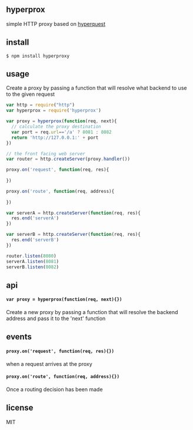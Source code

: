 hyperprox
---------

simple HTTP proxy based on [hyperquest](https://github.com/substack/hyperquest)

## install

```
$ npm install hyperproxy
```

## usage
Create a proxy by passing a function that will resolve what backend to use to the given request

```js
var http = require("http")
var hyperprox = require('hyperprox')

var proxy = hyperprox(function(req, next){
  // calculate the proxy destination
  var port = req.url=='/a' ? 8081 : 8082
  return 'http://127.0.0.1:' + port
})

// the front facing web server
var router = http.createServer(proxy.handler())

proxy.on('request', function(req, res){
	
})

proxy.on('route', function(req, address){
	
})

var serverA = http.createServer(function(req, res){
  res.end('serverA')
})

var serverB = http.createServer(function(req, res){
  res.end('serverB')
})

router.listen(8080)
serverA.listen(8081)
serverB.listen(8082)
```

## api

#### `var proxy = hyperprox(function(req, next){})`

Create a new proxy by passing a function that will resolve the backend address and pass it to the 'next' function

## events

#### `proxy.on('request', function(req, res){})`

when a request arrives at the proxy

#### `proxy.on('route', function(req, address){})`

Once a routing decision has been made

## license

MIT